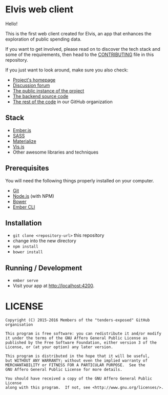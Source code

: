 # Elvis web client

Hello!

This is the first web client created for Elvis, an app that enhances the
exploration of public spending data.

If you want to get involved, please read on to discover the tech stack and some
of the requirements, then head to the [CONTRIBUTING](./CONTRIBUTING.md) file in
this repository.

If you just want to look around, make sure you also check:

* [Project's homepage](http://tenders.exposed)
* [Discussion forum](https://talk.tenders.exposed)
* [The public instance of the project](https://elvis.tenders.exposed)
* [The backend source code](https://github.com/tenders-exposed/elvis-backend)
* [The rest of the code](https://github.com/tenders-exposed) in our GitHub organization

## Stack

* [Ember.js](http://emberjs.com/)
* [SASS](http://sass-lang.com/)
* [Materialize](http://materializecss.com/)
* [Vis.js](http://visjs.org/)
* Other awesome libraries and techniques

## Prerequisites

You will need the following things properly installed on your computer.

* [Git](http://git-scm.com/)
* [Node.js](http://nodejs.org/) (with NPM)
* [Bower](http://bower.io/)
* [Ember CLI](http://ember-cli.com/)

## Installation

* `git clone <repository-url>` this repository
* change into the new directory
* `npm install`
* `bower install`

## Running / Development

* `ember serve`
* Visit your app at [http://localhost:4200](http://localhost:4200).


# LICENSE

    Copyright (C) 2015-2016 Members of the "tenders-exposed" GitHub organisation

    This program is free software: you can redistribute it and/or modify
    it under the terms of the GNU Affero General Public License as
    published by the Free Software Foundation, either version 3 of the
    License, or (at your option) any later version.

    This program is distributed in the hope that it will be useful,
    but WITHOUT ANY WARRANTY; without even the implied warranty of
    MERCHANTABILITY or FITNESS FOR A PARTICULAR PURPOSE.  See the
    GNU Affero General Public License for more details.

    You should have received a copy of the GNU Affero General Public License
    along with this program.  If not, see <http://www.gnu.org/licenses/>.
